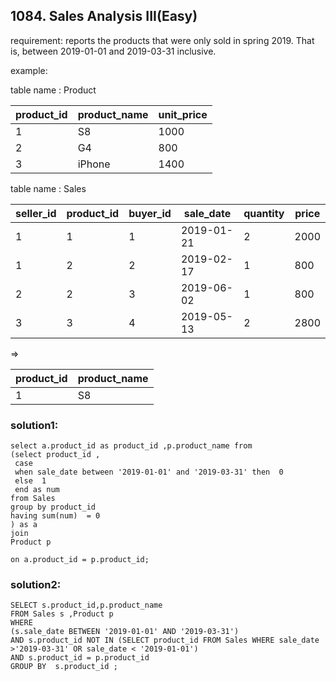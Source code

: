 ## 1084. Sales Analysis III(Easy)

requirement:   reports the products that were only sold in spring 2019. That is, between 2019-01-01 and 2019-03-31 inclusive.



example:

table name : Product

| product_id | product_name | unit_price |
|------------|--------------|------------|
| 1          | S8           | 1000       |
| 2          | G4           | 800        |
| 3          | iPhone       | 1400       |

table name : Sales

| seller_id | product_id | buyer_id | sale_date  | quantity | price |
|-----------|------------|----------|------------|----------|-------|
| 1         | 1          | 1        | 2019-01-21 | 2        | 2000  |
| 1         | 2          | 2        | 2019-02-17 | 1        | 800   |
| 2         | 2          | 3        | 2019-06-02 | 1        | 800   |
| 3         | 3          | 4        | 2019-05-13 | 2        | 2800  |

=>

| product_id  | product_name |
|-------------|--------------|
| 1           | S8           |




### solution1:

```
select a.product_id as product_id ,p.product_name from 
(select product_id ,
 case 
 when sale_date between '2019-01-01' and '2019-03-31' then  0
 else  1
 end as num
from Sales
group by product_id
having sum(num)  = 0
) as a 
join 
Product p 

on a.product_id = p.product_id;

```


### solution2:
```
SELECT s.product_id,p.product_name
FROM Sales s ,Product p
WHERE  
(s.sale_date BETWEEN '2019-01-01' AND '2019-03-31') 
AND s.product_id NOT IN (SELECT product_id FROM Sales WHERE sale_date >'2019-03-31' OR sale_date < '2019-01-01')
AND s.product_id = p.product_id
GROUP BY  s.product_id ;

```

